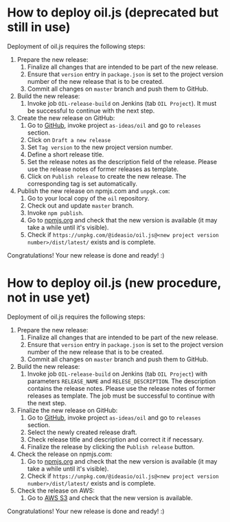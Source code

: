 # How to deploy oil.js (deprecated but still in use)

Deployment of oil.js requires the following steps:

1. Prepare the new release:
   1. Finalize all changes that are intended to be part of the new release.
   2. Ensure that `version` entry in `package.json` is set to the project version number of the new release that is to be created.
   3. Commit all changes on `master` branch and push them to GitHub.
2. Build the new release:
   1. Invoke job `OIL-release-build` on Jenkins (tab `OIL Project`). It must be successful to continue with the next step.
3. Create the new release on GitHub:
   1. Go to [GitHub](https://github.com/as-ideas/oil), invoke project `as-ideas/oil` and go to `releases` section.
   2. Click on `Draft a new release`
   3. Set `Tag version` to the new project version number.
   4. Define a short release title.
   5. Set the release notes as the description field of the release. Please use the release notes of former releases as template.
   6. Click on `Publish release` to create the new release. The corresponding tag is set automatically.
4. Publish the new release on npmjs.com and `unpgk.com`:
   1. Go to your local copy of the `oil` repository.
   2. Check out and update `master` branch.
   3. Invoke `npm publish`.
   4. Go to [npmjs.org](https://www.npmjs.com/package/@ideasio/oil.js) and check that the new version is available (it may take a while until it's visible).
   5. Check if `https://unpkg.com/@ideasio/oil.js@<new project version number>/dist/latest/` exists and is complete.
   
Congratulations! Your new release is done and ready! :)

# How to deploy oil.js (new procedure, not in use yet)

Deployment of oil.js requires the following steps:

1. Prepare the new release:
   1. Finalize all changes that are intended to be part of the new release.
   2. Ensure that `version` entry in `package.json` is set to the project version number of the new release that is to be created.
   3. Commit all changes on `master` branch and push them to GitHub.
2. Build the new release:
   1. Invoke job `OIL-release-build` on Jenkins (tab `OIL Project`) with parameters `RELEASE_NAME` and `RELESE_DESCRIPTION`. The description
      contains the release notes. Please use the release notes of former releases as template. The job must be successful to continue with the next step. 
3. Finalize the new release on GitHub:
   1. Go to [GitHub](https://github.com/as-ideas/oil), invoke project `as-ideas/oil` and go to `releases` section.
   2. Select the newly created release draft.
   3. Check release title and description and correct it if necessary.
   4. Finalize the release by clicking the `Publish release` button.
4. Check the release on npmjs.com:
   1. Go to [npmjs.org](https://www.npmjs.com/package/@ideasio/oil.js) and check that the new version is available (it may take a while until it's visible).
   2. Check if `https://unpkg.com/@ideasio/oil.js@<new project version number>/dist/latest/` exists and is complete.
5. Check the release on AWS:
   1. Go to [AWS S3](https://s3.console.aws.amazon.com/s3/buckets/oil-cloudfront/rawOil/) and check that the new version is available. 

Congratulations! Your new release is done and ready! :)
